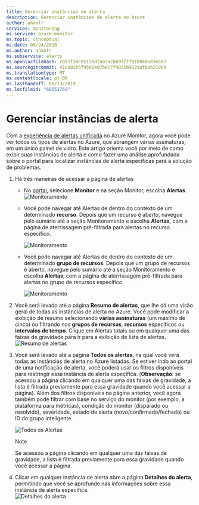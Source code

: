 ```yaml
---
title: Gerenciar instâncias de alerta
description: Gerenciar instâncias de alerta no Azure
author: anantr
services: monitoring
ms.service: azure-monitor
ms.topic: conceptual
ms.date: 09/24/2018
ms.author: anantr
ms.subservice: alerts
ms.openlocfilehash: cb93f38c05156d7ab5acb89ffff810949583e507
ms.sourcegitcommit: 41ca82b5f95d2e07b0c7f9025b912daf0ab21909
ms.translationtype: MT
ms.contentlocale: pt-BR
ms.lasthandoff: 06/13/2019
ms.locfileid: "60551769"
---
```

# <a name="manage-alert-instances"></a>Gerenciar instâncias de alerta
Com a [experiência de alertas unificada](https://aka.ms/azure-alerts-overview) no Azure Monitor, agora você pode ver todos os tipos de alertas no Azure, que abrangem várias assinaturas, em um único painel de vidro. Este artigo orienta você por meio de como exibir suas instâncias de alerta e como fazer uma análise aprofundada sobre o portal para localizar instâncias de alerta específicas para a solução de problemas.

1. Há três maneiras de acessar a página de alertas

   + No [portal](https://portal.azure.com/), selecione **Monitor** e na seção Monitor, escolha **Alertas**.  
     ![Monitoramento](media/alerts-managing-alert-instances/monitoring-alerts-managing-alert-instances-toc.jpg)
  
   + Você pode navegar até Alertas de dentro do contexto de um determinado **recurso**. Depois que um recurso é aberto, navegue pelo sumário até a seção Monitoramento e escolha **Alertas**, com a página de aterrissagem pré-filtrada para alertas no recurso específico.
   
     ![Monitoramento](media/alerts-managing-alert-instances/alert-resource.JPG)
    
   + Você pode navegar até Alertas de dentro do contexto de um determinado **grupo de recursos**. Depois que um grupo de recursos é aberto, navegue pelo sumário até a seção Monitoramento e escolha **Alertas**, com a página de aterrissagem pré-filtrada para alertas no grupo de recursos específico.    
   
     ![Monitoramento](media/alerts-managing-alert-instances/alert-rg.JPG)

1. Você será levado até a página **Resumo de alertas**, que lhe dá uma visão geral de todas as instâncias de alerta no Azure. Você pode modificar a exibição de resumo selecionando **várias assinaturas** (um máximo de cinco) ou filtrando nos **grupos de recursos**, **recursos** específicos ou **intervalos de tempo**. Clique em Alertas totais ou em qualquer uma das faixas de gravidade para ir para a exibição de lista de alertas.     
   ![Resumo de alertas](media/alerts-managing-alert-instances/alerts-summary.jpg)
 
1. Você será levado até a página **Todos os alertas**, na qual você verá todas as instâncias de alerta no Azure listadas. Se estiver indo ao portal de uma notificação de alerta, você poderá usar os filtros disponíveis para restringir essa instância de alerta específica. (**Observação**: se acessou a página clicando em qualquer uma das faixas de gravidade, a lista é filtrada previamente para essa gravidade quando você acessar a página). Além dos filtros disponíveis na página anterior, você agora também pode filtrar com base no serviço do monitor (por exemplo, a plataforma para métricas), condição do monitor (disparado ou resolvido), severidade, estado de alerta (novo/confirmado/fechado) ou ID do grupo inteligente.

   ![Todos os Alertas](media/alerts-managing-alert-instances/all-alerts.jpg)

   > [!NOTE]
   >  Se acessou a página clicando em qualquer uma das faixas de gravidade, a lista é filtrada previamente para essa gravidade quando você acessar a página.
 
1. Clicar em qualquer instância de alerta abre a página **Detalhes do alerta**, permitindo que você se aprofunde nas informações sobre essa instância de alerta específica.   
   ![Detalhes do alerta](media/alerts-managing-alert-instances/alert-details.jpg)  

